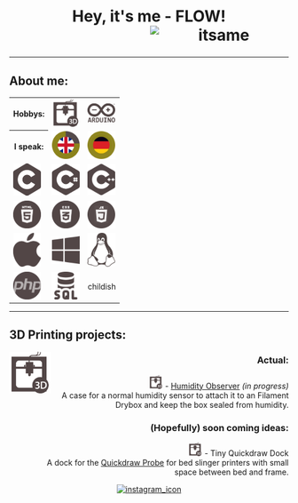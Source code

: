 <body>
  <!-- HEADER -->
  <header align="left">
    <h1>Hey, it's me - <B>FLOW</B>! <img src="https://github.com/flow1990/flow1990/blob/main/Pictures/ich_kreis.png" alt="itsame" width="250" align="right"></h1>
  </header>
  <hr>
  <!-- ABOUT ME -->
  <div align="left">
    <h2>About me:</h2>
      <table>
          <th>Hobbys:</th>
          <td><img src="https://github.com/flow1990/flow1990/blob/main/Pictures/Icons/3d.png" alt="3D_printing_icon" width="50"></td>
          <td><img src="https://github.com/flow1990/flow1990/blob/main/Pictures/Icons/arduino.png" alt="arduino_icon" width="50"></td>
        <tr>
          <th>I speak:</th>
          <td><img src="https://github.com/flow1990/flow1990/blob/main/Pictures/Icons/english.png" alt="british_flag" width="50"></td>
          <td><img src="https://github.com/flow1990/flow1990/blob/main/Pictures/Icons/german.png" alt="german_glag" width="50"></td>
        </tr>
        <tr>
          <td><img src="https://github.com/flow1990/flow1990/blob/main/Pictures/Icons/c.png" alt="c_icon" width="50"></td>
          <td><img src="https://github.com/flow1990/flow1990/blob/main/Pictures/Icons/c_sharp.png" alt="c#_icon" width="50"></td>
          <td><img src="https://github.com/flow1990/flow1990/blob/main/Pictures/Icons/c++.png" alt="c++_icon" width="50"></td>
        </tr>
        <tr>
          <td><img src="https://github.com/flow1990/flow1990/blob/main/Pictures/Icons/html.png" alt="html_icon" width="50"></td>
          <td><img src="https://github.com/flow1990/flow1990/blob/main/Pictures/Icons/css.png" alt="css_icon" width="50"></td>
          <td><img src="https://github.com/flow1990/flow1990/blob/main/Pictures/Icons/js.png" alt="js_icon" width="50"></td>
        </tr>
        <tr>
          <td><img src="https://github.com/flow1990/flow1990/blob/main/Pictures/Icons/apple.png" alt="apple_icon" width="50"></td>
          <td><img src="https://github.com/flow1990/flow1990/blob/main/Pictures/Icons/windoof.png" alt="windows_icon" width="50"></td>
          <td><img src="https://github.com/flow1990/flow1990/blob/main/Pictures/Icons/linux.webp" alt="linux_icon" width="50"></td>
        </tr>
        <tr>
          <td><img src="https://github.com/flow1990/flow1990/blob/main/Pictures/Icons/php.png" alt="php_icon" width="50"></td>
          <td><img src="https://github.com/flow1990/flow1990/blob/main/Pictures/Icons/sql.png" alt="sql_icon" width="50"></td>
          <td>childish</td>
        </tr>
      </table>
  </div>
  <!-- 3D PRINTING PROJECTS -->
  <hr>
      <div align="left">
        <h2>3D Printing projects:</h2>
      </div>
        <img src="https://github.com/flow1990/flow1990/blob/main/Pictures/Icons/3d.png" alt="3D_printing_icon" width="75" align="left">
  <div align="right">
    <h3>Actual:</h3>
    <dl>
      <dt><img src="https://github.com/flow1990/flow1990/blob/main/Pictures/Icons/3d.png" alt="3D_printing_icon" width="25"> - <a href="https://github.com/flow1990/Humidity_Observer">Humidity Observer</a> <I>(in progress)</I><dt>
      <dd>A case for a normal humidity sensor to attach it to an Filament Drybox and keep the box sealed from humidity.</dd>
      </dl>
      <h3>(Hopefully) soon coming ideas:</h3>
    <dl>
      <dt><img src="https://github.com/flow1990/flow1990/blob/main/Pictures/Icons/3d.png" alt="3D_printing_icon" width="25"> - Tiny Quickdraw Dock</a><dt>
      <dd>A dock for the <a href="https://github.com/Annex-Engineering/Quickdraw_Probe">Quickdraw Probe</a> for bed slinger printers with small space between bed and frame.</dd>
      </dl>
    </div>
  <!-- FOOTER -->
  <footer align="middle">
    <a href="https://www.instagram.com/relevant_stranger/"><img src="/https://github.com/flow1990/flow1990/blob/main/pictures/icons/insta.png"alt="instagram_icon" width="30"></a> 
  </footer>
</body>
